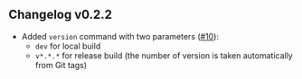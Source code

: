 ## Changelog v0.2.2

* Added `version` command with two parameters ([#10](https://github.com/Zhbert/colligendis/pull/10)):
  * `dev` for local build
  * `v*.*.*` for release build (the number of version is taken automatically from Git tags)
